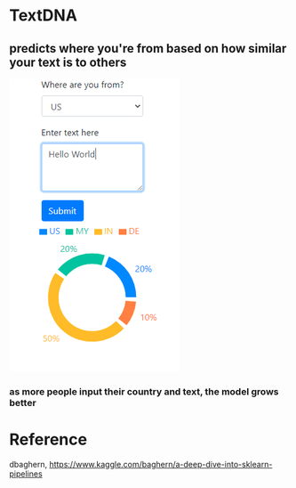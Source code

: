 # TextDNA

## predicts where you're from based on how similar your text is to others

![screenshot](screenshot.PNG)

### as more people input their country and text, the model grows better

# Reference

dbaghern, https://www.kaggle.com/baghern/a-deep-dive-into-sklearn-pipelines
